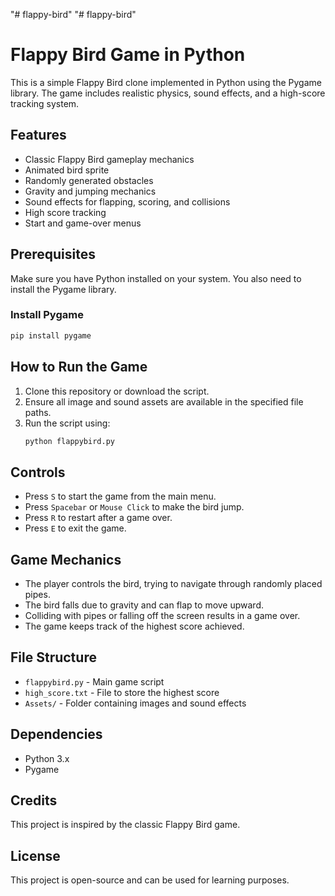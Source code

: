 "# flappy-bird" 
"# flappy-bird" 
# Flappy Bird Game in Python

This is a simple Flappy Bird clone implemented in Python using the Pygame library. The game includes realistic physics, sound effects, and a high-score tracking system.

## Features
- Classic Flappy Bird gameplay mechanics
- Animated bird sprite
- Randomly generated obstacles
- Gravity and jumping mechanics
- Sound effects for flapping, scoring, and collisions
- High score tracking
- Start and game-over menus

## Prerequisites
Make sure you have Python installed on your system. You also need to install the Pygame library.

### Install Pygame
```bash
pip install pygame
```

## How to Run the Game
1. Clone this repository or download the script.
2. Ensure all image and sound assets are available in the specified file paths.
3. Run the script using:
   ```bash
   python flappybird.py
   ```

## Controls
- Press `S` to start the game from the main menu.
- Press `Spacebar` or `Mouse Click` to make the bird jump.
- Press `R` to restart after a game over.
- Press `E` to exit the game.

## Game Mechanics
- The player controls the bird, trying to navigate through randomly placed pipes.
- The bird falls due to gravity and can flap to move upward.
- Colliding with pipes or falling off the screen results in a game over.
- The game keeps track of the highest score achieved.

## File Structure
- `flappybird.py` - Main game script
- `high_score.txt` - File to store the highest score
- `Assets/` - Folder containing images and sound effects

## Dependencies
- Python 3.x
- Pygame

## Credits
This project is inspired by the classic Flappy Bird game.

## License
This project is open-source and can be used for learning purposes.


